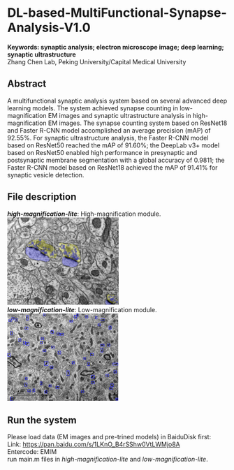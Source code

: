 # DL-based-MultiFunctional-Synapse-Analysis-V1.0
**Keywords: synaptic analysis; electron microscope image; deep learning; synaptic ultrastructure** <br>
Zhang Chen Lab, Peking University/Capital Medical University

## Abstract
 A multifunctional synaptic analysis system based on several advanced deep learning models. The system achieved synapse counting in low-magnification EM images and synaptic ultrastructure analysis in high-magnification EM images. The synapse counting system based on ResNet18 and Faster R-CNN model accomplished an average precision (mAP) of 92.55%. For synaptic ultrastructure analysis, the Faster R-CNN model based on ResNet50 reached the mAP of 91.60%; the DeepLab v3+ model based on ResNet50 enabled high performance in presynaptic and postsynaptic membrane segmentation with a global accuracy of 0.9811; the Faster R-CNN model based on ResNet18 achieved the mAP of 91.41% for synaptic vesicle detection. 
 
 ## File description
 ***high-magnification-lite***: High-magnification module.  <br>
 <img src="high-magnification-lite/EM images_ResultsVisual/5-rescale.png" height="200px" width="auto"/>    <br>
 ***low-magnification-lite***: Low-magnification module.  <br>
 <img src="low-magnification-lite/EM images_AutoDetect/test_0124_AutoDetect-rescale.png" height="200px" width="auto"/>    <br>

## Run the system
Please load data (EM images and pre-trined models) in BaiduDisk first:   <br>
	Link: https://pan.baidu.com/s/1LKnO_B4rSShw0VtLWMjo8A    <br>
	Entercode: EMIM    <br>
run main.m files in *high-magnification-lite* and *low-magnification-lite*.
